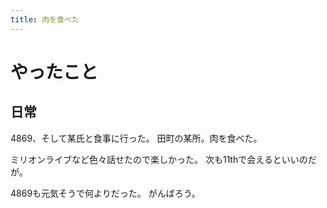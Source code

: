 ```yaml
---
title: 肉を食べた
---
```


# やったこと

## 日常

4869、そして某氏と食事に行った。
田町の某所。肉を食べた。

ミリオンライブなど色々話せたので楽しかった。
次も11thで会えるといいのだが。

4869も元気そうで何よりだった。
がんばろう。
